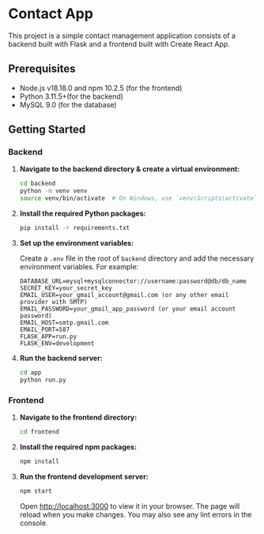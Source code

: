 # Contact App

This project is a simple contact management application consists of a backend built with Flask and a frontend built with Create React App.

## Prerequisites

- Node.js v18.18.0 and npm 10.2.5 (for the frontend)
- Python 3.11.5+(for the backend)
- MySQL 9.0 (for the database)

## Getting Started

### Backend

1. **Navigate to the backend directory & create a virtual environment:**

    ```sh
    cd backend
    python -m venv venv
    source venv/bin/activate  # On Windows, use `venv\Scripts\activate`
    ```

2. **Install the required Python packages:**

    ```sh
    pip install -r requirements.txt
    ```

4. **Set up the environment variables:**

    Create a `.env` file in the root of `backend` directory and add the necessary environment variables. For example:

    ```env
    DATABASE_URL=mysql+mysqlconnector://username:password@db/db_name
    SECRET_KEY=your_secret_key
    EMAIL_USER=your_gmail_account@gmail.com (or any other email provider with SMTP)
    EMAIL_PASSWORD=your_gmail_app_password (or your email account password)
    EMAIL_HOST=smtp.gmail.com
    EMAIL_PORT=587
    FLASK_APP=run.py
    FLASK_ENV=development

    ```

5. **Run the backend server:**

    ```sh
    cd app
    python run.py
    ```

### Frontend

1. **Navigate to the frontend directory:**

    ```sh
    cd frontend
    ```

2. **Install the required npm packages:**

    ```sh
    npm install
    ```

3. **Run the frontend development server:**

    ```sh
    npm start
    ```

    Open [http://localhost:3000](http://localhost:3000) to view it in your browser. The page will reload when you make changes. You may also see any lint errors in the console.
